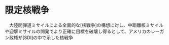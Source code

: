 # 限定核戦争
　大陸間弾道ミサイルによる全面的な[核戦争]の構想に対し、中距離核ミサイルや迎撃ミサイルの開発でより正確に目標を破壊し得るとして、アメリカのレーガン政権が[SDI]の中で示した核戦争
